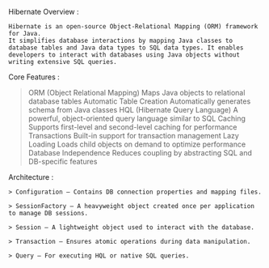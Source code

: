 Hibernate Overview :

    Hibernate is an open-source Object-Relational Mapping (ORM) framework for Java. 
    It simplifies database interactions by mapping Java classes to database tables and Java data types to SQL data types. It enables developers to interact with databases using Java objects without writing extensive SQL queries.

Core Features :

   > ORM (Object Relational Mapping)	Maps Java objects to relational database tables
   > Automatic Table Creation	Automatically generates schema from Java classes
   > HQL (Hibernate Query Language)	A powerful, object-oriented query language similar to SQL
   > Caching	Supports first-level and second-level caching for performance
   > Transactions	Built-in support for transaction management
   > Lazy Loading	Loads child objects on demand to optimize performance
   > Database Independence	Reduces coupling by abstracting SQL and DB-specific features

Architecture :

    > Configuration – Contains DB connection properties and mapping files.

    > SessionFactory – A heavyweight object created once per application to manage DB sessions.

    > Session – A lightweight object used to interact with the database.

    > Transaction – Ensures atomic operations during data manipulation.
 
    > Query – For executing HQL or native SQL queries.

